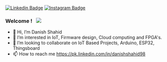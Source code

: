[![Linkedin Badge](https://img.shields.io/badge/-LinkedIn-0e76a8?style=flat-square&logo=Linkedin&logoColor=white)](https://pk.linkedin.com/in/danishshahid98)
[![Instagram Badge](https://img.shields.io/badge/-Instagram-e4405f?style=flat-square&logo=Instagram&logoColor=white)](https://instagram.com/danishshahid98)

### Welcome ! &nbsp; ![](https://visitor-badge.glitch.me/badge?page_id=daniq350.daniq350&style=flat-square&color=0088cc)



- 👋 Hi, I’m Danish Shahid
- 👀 I’m interested in IoT, Firmware design, Cloud computing and FPGA's.
- 💞️ I’m looking to collaborate on IoT Based Projects, Arduino, ESP32, Thingsboard
- 📫 How to reach me https://pk.linkedin.com/in/danishshahid98

<!---
daniq350/daniq350 is a ✨ special ✨ repository because its `README.md` (this file) appears on your GitHub profile.
You can click the Preview link to take a look at your changes.
--->
